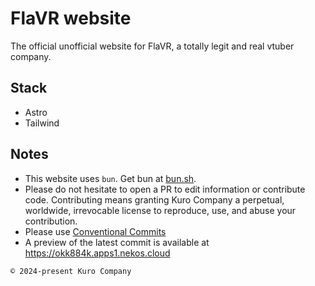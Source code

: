 # FlaVR website

The official unofficial website for FlaVR, a totally legit and real vtuber company.

## Stack
- Astro
- Tailwind

## Notes
- This website uses `bun`. Get bun at [bun.sh](bun.sh).
- Please do not hesitate to open a PR to edit information or contribute code. Contributing means granting Kuro Company a perpetual, worldwide, irrevocable license to reproduce, use, and abuse your contribution.
- Please use [Conventional Commits](https://www.conventionalcommits.org/)
- A preview of the latest commit is available at https://okk884k.apps1.nekos.cloud

`© 2024-present Kuro Company`

